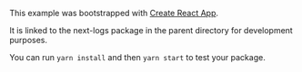 This example was bootstrapped with [Create React App](https://github.com/facebook/create-react-app).

It is linked to the next-logs package in the parent directory for development purposes.

You can run `yarn install` and then `yarn start` to test your package.
